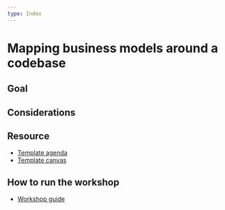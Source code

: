```yaml
---
type: Index
---
```


# Mapping business models around a codebase

## Goal


## Considerations


## Resource

* [Template agenda](agenda-template.md)
* [Template canvas](Mapping-business-models-canvas-template.pdf)
 
## How to run the workshop

* [Workshop guide](workshop-guide.md)
